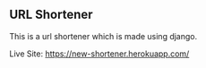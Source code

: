 ## URL Shortener

This is a url shortener which is made using django.

Live Site: https://new-shortener.herokuapp.com/
